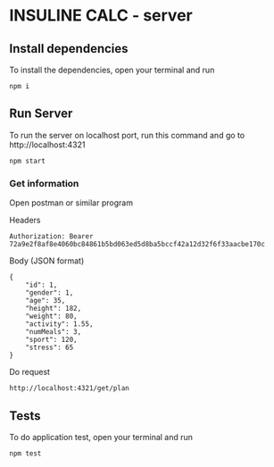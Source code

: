 # INSULINE CALC - server
## Install dependencies
To install the dependencies, open your terminal and run
    
    npm i

## Run Server
To run the server on localhost port, run this command and go to http://localhost:4321

    npm start

### Get information
Open postman or similar program

Headers
    
    Authorization: Bearer 72a9e2f8af8e4060bc84861b5bd063ed5d8ba5bccf42a12d32f6f33aacbe170c
Body (JSON format)

    {
        "id": 1,
        "gender": 1,
        "age": 35,
        "height": 182,
        "weight": 80,
        "activity": 1.55,
        "numMeals": 3,
        "sport": 120,
        "stress": 65
    }

Do request

    http://localhost:4321/get/plan

## Tests
To do application test, open your terminal and run

    npm test
